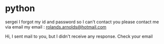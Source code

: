 # python

sergei 
I forgot my id and password
so I can't contact you 
please contact me via email
my email : rolands.arnolds@hotmail.com


Hi, I sent mail to you, but I didn't receive any response. Check your email
